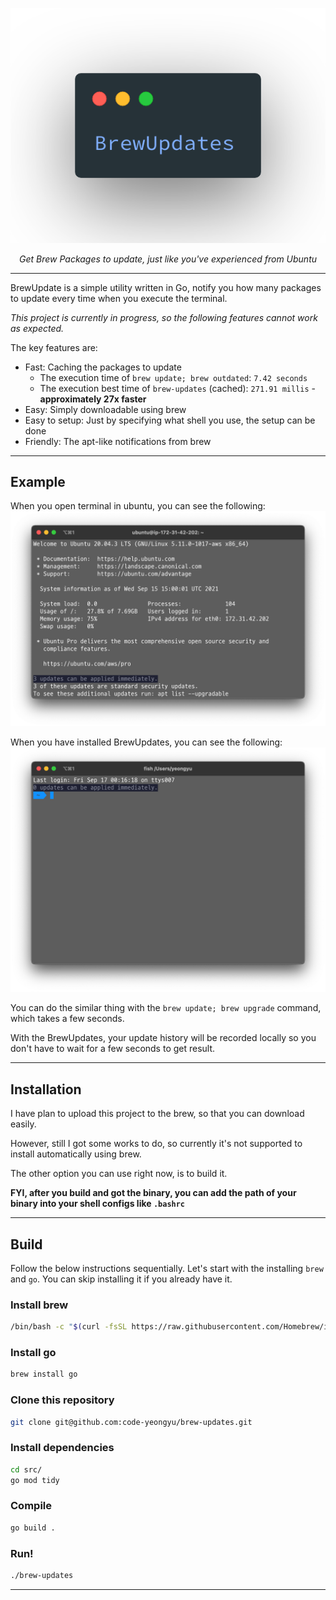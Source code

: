 <p align="center">
  <img src="https://raw.githubusercontent.com/code-yeongyu/brew-updates/master/docs/images/logo.png" alt="BrewUpdates">
</p>
<p align="center">
    <em>Get Brew Packages to update, just like you've experienced from Ubuntu</em>
</p>

---

BrewUpdate is a simple utility written in Go, notify you how many packages to update every time when you execute the terminal.

_This project is currently in progress, so the following features cannot work as expected._

The key features are:

- Fast: Caching the packages to update
  - The execution time of `brew update; brew outdated`: `7.42 seconds`
  - The execution best time of `brew-updates` (cached): `271.91 millis` - **approximately 27x faster**
- Easy: Simply downloadable using brew
- Easy to setup: Just by specifying what shell you use, the setup can be done
- Friendly: The apt-like notifications from brew

---

## Example

When you open terminal in ubuntu, you can see the following:
![SSH-connected ubuntu screenshot](docs/images/ubuntu-execution.png)

When you have installed BrewUpdates, you can see the following:
![demo](docs/images/execution.png)

You can do the similar thing with the `brew update; brew upgrade` command, which takes a few seconds.

With the BrewUpdates, your update history will be recorded locally so you don't have to wait for a few seconds to get result.

---

## Installation

I have plan to upload this project to the brew, so that you can download easily.

However, still I got some works to do, so currently it's not supported to install automatically using brew.

The other option you can use right now, is to build it.

**FYI, after you build and got the binary, you can add the path of your binary into your shell configs like `.bashrc`**

---

## Build

Follow the below instructions sequentially. Let's start with the installing `brew` and `go`. You can skip installing it if you already have it.

### Install brew

```sh
/bin/bash -c "$(curl -fsSL https://raw.githubusercontent.com/Homebrew/install/HEAD/install.sh)"
```

### Install go

```sh
brew install go
```

### Clone this repository

```sh
git clone git@github.com:code-yeongyu/brew-updates.git
```

### Install dependencies

```sh
cd src/
go mod tidy
```

### Compile

```sh
go build .
```

### Run!

```sh
./brew-updates
```

---
